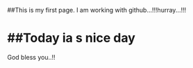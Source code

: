 ##This is my first page. I am working with github...!!!hurray...!!!


##Today ia s nice day
=======
God bless you..!!


